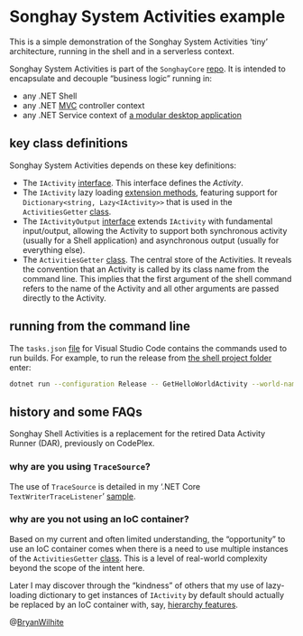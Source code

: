 # Songhay System Activities example

This is a simple demonstration of the Songhay System Activities ‘tiny’ architecture, running in the shell and in a serverless context.

Songhay System Activities is part of the `SonghayCore` [repo](https://github.com/BryanWilhite/SonghayCore). It is intended to encapsulate and decouple “business logic” running in:

- any .NET Shell
- any .NET [MVC](https://en.wikipedia.org/wiki/Model%E2%80%93view%E2%80%93controller) controller context
- any .NET Service context of [a modular desktop application](https://prismlibrary.github.io/docs/wpf/legacy/Modules.html)

## key class definitions

Songhay System Activities depends on these key definitions:

- The `IActivity` [interface](https://github.com/BryanWilhite/SonghayCore/blob/master/SonghayCore/Models/IActivity.cs). This interface defines the _Activity_.
- The `IActivity` lazy loading [extension methods](https://github.com/BryanWilhite/SonghayCore/blob/master/SonghayCore/Extensions/IActivityExtensions.Lazy.cs), featuring support for `Dictionary<string, Lazy<IActivity>>` that is used in the `ActivitiesGetter` [class](./Songhay.HelloWorlds.Activities/ActivitiesGetter.cs).
- The `IActivityOutput` [interface](https://github.com/BryanWilhite/SonghayCore/blob/master/SonghayCore/Models/IActivityOutput.cs) extends `IActivity` with fundamental input/output, allowing the Activity to support both synchronous activity (usually for a Shell application) and asynchronous output (usually for everything else).
- The `ActivitiesGetter` [class](./Songhay.HelloWorlds.Activities/ActivitiesGetter.cs). The central store of the Activities. It reveals the convention that an Activity is called by its class name from the command line. This implies that the first argument of the shell command refers to the name of the Activity and all other arguments are passed directly to the Activity.

## running from the command line

The `tasks.json` [file](../.vscode/tasks.json) for Visual Studio Code contains the commands used to run builds. For example, to run the release from [the shell project folder](./Songhay.HelloWorlds.Shell) enter:

```bash
dotnet run --configuration Release -- GetHelloWorldActivity --world-name Saturn
```

## history and some FAQs

Songhay Shell Activities is a replacement for the retired Data Activity Runner (DAR), previously on CodePlex.

### why are you using `TraceSource`?

The use of `TraceSource` is detailed in my ‘.NET Core `TextWriterTraceListener`’ [sample](https://github.com/BryanWilhite/dotnet-core/tree/master/dotnet-console-textwritertracelistener).

### why are you not using an IoC container?

Based on my current and often limited understanding, the “opportunity” to use an IoC container comes when there is a need to use multiple instances of the `ActivitiesGetter` [class](./Songhay.HelloWorlds.Activities/ActivitiesGetter.cs). This is a level of real-world complexity beyond the scope of the intent here.

Later I may discover through the “kindness” of others that my use of lazy-loading dictionary to get instances of `IActivity` by default should actually be replaced by an IoC container with, say, [hierarchy features](http://unitycontainer.org/tutorials/hierarchies.html).

@[BryanWilhite](https://twitter.com/BryanWilhite)
